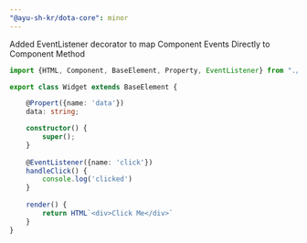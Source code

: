 ```yaml
---
"@ayu-sh-kr/dota-core": minor
---
```


Added EventListener decorator to map Component Events Directly to Component Method

```typescript
import {HTML, Component, BaseElement, Property, EventListener} from "./index";

export class Widget extends BaseElement {

    @Propert({name: 'data'})
    data: string;

    constructor() {
        super();
    }
    
    @EventListener({name: 'click'})
    handleClick() {
        console.log('clicked')
    }
    
    render() {
        return HTML`<div>Click Me</div>`
    }
}
```
